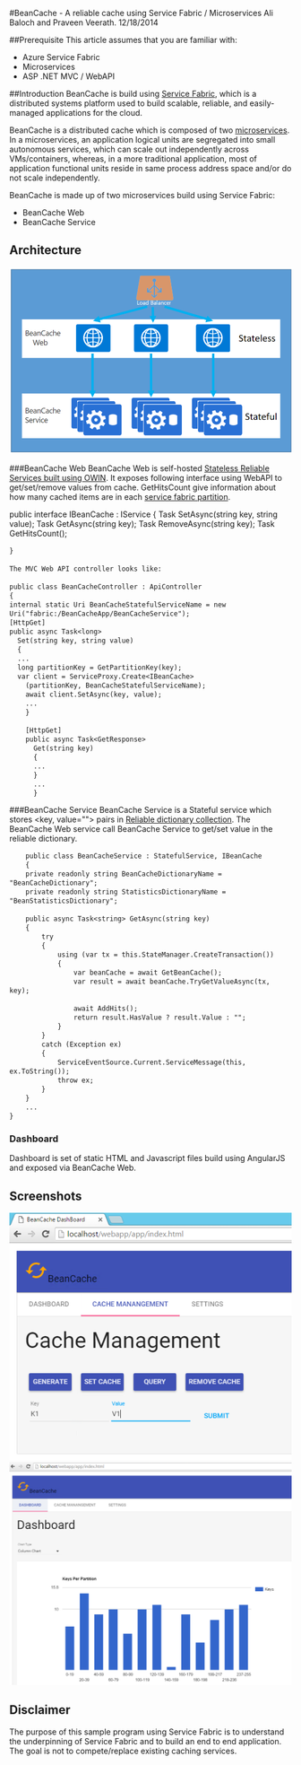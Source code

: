 <properties
   pageTitle="BeanCache"
   description="Simple cache using Service Fabric"
   services="service-fabric"
   documentationCenter=".net"
   authors="Ali Baloch, Praveen Veerath"
   manager=""
   editor=""/>

#BeanCache - A reliable cache using Service Fabric / Microservices
Ali Baloch and Praveen Veerath.
12/18/2014


##Prerequisite
This article assumes that you are familiar with:

- Azure Service Fabric
- Microservices
- ASP .NET MVC / WebAPI

##Introduction
BeanCache is build using [Service Fabric](https://azure.microsoft.com/en-us/documentation/articles/service-fabric-overview/), which is a distributed systems platform used to build scalable, reliable, and easily-managed applications for the cloud.

BeanCache is a distributed cache which is composed of two [microservices](https://msdn.microsoft.com/en-us/magazine/mt595752.aspx). In a microservices, an application logical units are segregated into small autonomous services, which can scale out independently across VMs/containers, whereas, in a more traditional application, most of application functional units reside in same process address space and/or do not scale independently.

BeanCache is made up of two microservices build using Service Fabric:

- BeanCache Web
- BeanCache Service

## Architecture

![BeanCache Architecture](https://raw.githubusercontent.com/alibaloch/BeanCache/master/images/Architecture.png)

###BeanCache Web
BeanCache Web is self-hosted [Stateless Reliable Services built using OWIN](https://azure.microsoft.com/en-us/documentation/articles/service-fabric-reliable-services-communication-webapi/). It exposes following interface using WebAPI to get/set/remove values from cache. GetHitsCount give information about how many cached items are in each [service fabric partition](https://azure.microsoft.com/en-us/documentation/articles/service-fabric-concepts-partitioning/).


public interface IBeanCache : IService
{
Task SetAsync(string key, string value);
Task<string>
  GetAsync(string key);
  Task RemoveAsync(string key);
  Task<long>
    GetHitsCount();

    }

    The MVC Web API controller looks like:

    public class BeanCacheController : ApiController
    {
    internal static Uri BeanCacheStatefulServiceName = new Uri("fabric:/BeanCacheApp/BeanCacheService");
    [HttpGet]
    public async Task<long>
      Set(string key, string value)
      {
      ...
      long partitionKey = GetPartitionKey(key);
      var client = ServiceProxy.Create<IBeanCache>
        (partitionKey, BeanCacheStatefulServiceName);
        await client.SetAsync(key, value);
        ...
        }

        [HttpGet]
        public async Task<GetResponse>
          Get(string key)
          {
          ...
          }
          ...
          }


###BeanCache Service
BeanCache Service is a Stateful service which stores <key, value=""> pairs in [Reliable dictionary collection](https://azure.microsoft.com/en-us/documentation/articles/service-fabric-reliable-services-reliable-collections/). The BeanCache Web service call BeanCache Service to get/set value in the reliable dictionary.

        public class BeanCacheService : StatefulService, IBeanCache
        {
        private readonly string BeanCacheDictionaryName = "BeanCacheDictionary";
        private readonly string StatisticsDictionaryName = "BeanStatisticsDictionary";

        public async Task<string> GetAsync(string key)
        {
            try
            {
                using (var tx = this.StateManager.CreateTransaction())
                {
                    var beanCache = await GetBeanCache();
                    var result = await beanCache.TryGetValueAsync(tx, key);

                    await AddHits();
                    return result.HasValue ? result.Value : "";
                }
            }
            catch (Exception ex)
            {
                ServiceEventSource.Current.ServiceMessage(this, ex.ToString());
                throw ex;
            }
        }
		...
	}


### Dashboard
Dashboard is set of static HTML and Javascript files build using AngularJS and exposed via BeanCache Web.

## Screenshots
![BeanCache Architecture](https://raw.githubusercontent.com/alibaloch/BeanCache/master/images/Dashboard2.png)
![BeanCache Architecture](https://raw.githubusercontent.com/alibaloch/BeanCache/master/images/Dashboard1.png)
## Disclaimer
The purpose of this sample program using Service Fabric is to understand the underpinning of Service Fabric and to build an end to end application. The goal is not to compete/replace existing caching services. 
